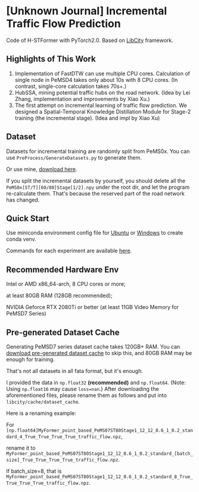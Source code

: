 # [Unknown Journal] Incremental Traffic Flow Prediction

Code of H-STFormer with PyTorch2.0. Based on [LibCity](https://github.com/LibCity/Bigscity-LibCity) framework.

## Highlights of This Work
1. Implementation of FastDTW can use multiple CPU cores. Calculation of single node in PeMSD4 takes only about 10s with 8 CPU cores. (In contrast, single-core calculation takes 70s+.)
2. HubSSA, mining potential traffic hubs on the road network. (Idea by Lei Zhang, implementation and improvements by Xiao Xu.)
3. The first attempt on incremental learning of traffic flow prediction. We designed a Spatial-Temporal Knowledge Distillation Module for Stage-2 training (the incremental stage). (Idea and impl by Xiao Xu)

## Dataset
Datasets for incremental training are randomly split from PeMS0x. You can use `PreProcess/GenerateDatasets.py` to generate them.

Or use mine, [download here](https://pan.baidu.com/s/1XkZb3cJFdi__XKczbdSr8g?pwd=0221).

If you split the incremental datasets by yourself, you should delete all the `PeMS0x[ST/T][60/80]Stage[1/2].npy` under the root dir, 
and let the program re-calculate them. That's because the reserved part of the road network has changed.

## Quick Start

Use miniconda environment config file for [Ubuntu](env-py310-cuda117-ubuntu.yaml) or [Windows](env-py310-cuda118-windows.yaml) to create conda venv.

Commands for each experiment are available [here](Commands.md).

## Recommended Hardware Env
Intel or AMD x86_64-arch, 8 CPU cores or more;

at least 80GB RAM (128GB recommended);

NVIDIA Geforce RTX 2080Ti or better (at least 11GB Video Memory for PeMSD7 Series)

## Pre-generated Dataset Cache
Generating PeMSD7 series dataset cache takes 120GB+ RAM.
You can [download pre-generated dataset cache](https://pan.baidu.com/s/1ZqAomjk7HQR_LSlTXCTGsQ?pwd=0221 
) to skip this, and 80GB RAM may be enough for training.

That's not all datasets in all fata format, but it's enough.

I provided the data in `np.float32` **(recommended)** and `np.float64`. (Note: Using `np.float16` may cause `loss=nan`.) 
After downloading the aforementioned files, please rename them as follows and put into `libcity/cache/dataset_cache`.

Here is a renaming example:

For `[np.float64]MyFormer_point_based_PeMS07ST80Stage1_12_12_0.6_1_0.2_standard_4_True_True_True_True_traffic_flow.npz`, 

rename it to `MyFormer_point_based_PeMS07ST80Stage1_12_12_0.6_1_0.2_standard_[batch_size]_True_True_True_True_traffic_flow.npz`.

If batch_size=8, that is `MyFormer_point_based_PeMS07ST80Stage1_12_12_0.6_1_0.2_standard_8_True_True_True_True_traffic_flow.npz`.
